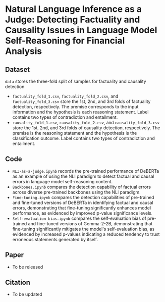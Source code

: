 # Natural Language Inference as a Judge: Detecting Factuality and Causality Issues in Language Model Self-Reasoning for Financial Analysis
## Dataset
`data` stores the three-fold split of samples for factuality and causality detection
- `factuality_fold_1.csv`, `factuality_fold_2.csv`, and `factuality_fold_3.csv` store the 1st, 2nd, and 3rd folds of factuality detection, respectively. The premise corresponds to the input information and the hypothesis is each reasoning statement. Label contains two types of contradiction and entailment.
- `causality_fold_1.csv`, `causality_fold_2.csv`, and `causality_fold_3.csv` store the 1st, 2nd, and 3rd folds of causality detection, respectively. The premise is the reasoning statement and the hypothesis is the classification outcome. Label contains two types of contradiction and entailment.
## Code
- `NLI-as-a-judge.ipynb` records the pre-trained performance of DeBERTa as an example of using the NLI paradigm to detect factual and causal errors in language model self-reasoning content.
- `Backbones.ipynb` compares the detection capability of factual errors across diverse pre-trained backbones using the NLI paradigm.
- `Fine-tuning.ipynb` compares the detection capabilities of pre-trained and fine-tuned versions of DeBERTa in identifying factual and causal errors, demonstrating that fine-tuning significantly enhances model performance, as evidenced by improved p-value significance levels.
- `Self-evaluation bias.ipynb` compares the self-evaluation bias of pre-trained and fine-tuned versions of Gemma-2-2B, demonstrating that fine-tuning significantly mitigates the model's self-evaluation bias, as evidenced by increased p-values indicating a reduced tendency to trust erroneous statements generated by itself.
## Paper
- To be released
## Citation
- To be updated
